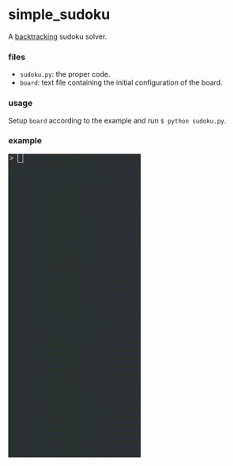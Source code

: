 # simple_sudoku

A [backtracking](https://en.wikipedia.org/wiki/Backtracking) sudoku solver.

### files
- `sudoku.py`: the proper code.
- `board`: text file containing the initial configuration of the board.

### usage
Setup `board` according to the example and run `$ python sudoku.py`.

### example
![](example.gif)
